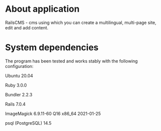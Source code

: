 # About application

RailsCMS - cms using which you can create a multilingual, multi-page site, edit and add content.

# System dependencies

The program has been tested and works stably with the following configuration:

Ubuntu 20.04

Ruby 3.0.0

Bundler 2.2.3

Rails 7.0.4

ImageMagick 6.9.11-60 Q16 x86_64 2021-01-25

psql (PostgreSQL) 14.5 
